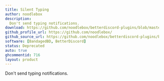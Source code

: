 ```yaml
---
title: Silent Typing
author: noodlebox
description:
  Don't send typing notifications.
download: https://github.com/noodlebox/betterdiscord-plugins/blob/master/SilentTyping.plugin.js
github_profile_url: https://github.com/noodlebox/
github_source_url: https://github.com/noodlebox/betterdiscord-plugins/blob/master/SilentTyping.plugin.js
software: [BandagedBD, BetterDiscord]
status: Deprecated
auto: true
ghcommentid: 716
layout: product
---
```

Don't send typing notifications.